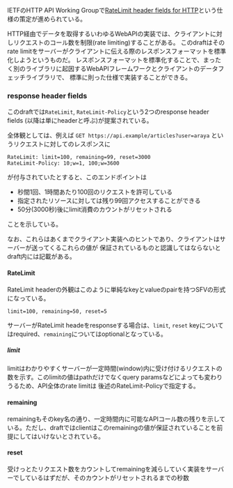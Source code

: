 IETFのHTTP API Working Groupで[RateLimit header fields for HTTP](https://www.ietf.org/archive/id/draft-ietf-httpapi-ratelimit-headers-07.html)という仕様の策定が進められている。

HTTP経由でデータを取得するいわゆるWebAPIの実装では、クライアントに対しリクエストのコール数を制限(rate limiting)することがある。
このdraftはそのrate limitをサーバーがクライアントに伝える際のレスポンスフォーマットを標準化しようというものだ。
レスポンスフォーマットを標準化することで、まったく別のライブラリに起因するWebAPIフレームワークとクライアントのデータフェッチライブラリで、
標準に則った仕様で実装することができる。

### response header fields
このdraftでは`RateLimit`, `RateLimit-Policy`という2つのresponse header fields (以降は単にheaderと呼ぶ)が提案されている。

全体観としては、例えば `GET https://api.example/articles?user=araya` というリクエストに対してのレスポンスに
```
RateLimit: limit=100, remaining=99, reset=3000
RateLimit-Policy: 10;w=1, 100;w=3600
```
が付与されていたとすると、このエンドポイントは
- 秒間1回、1時間あたり100回のリクエストを許可している
- 指定されたリソースに対しては残り99回アクセスすることができる
- 50分(3000秒)後にlimit消費のカウントがリセットされる

ことを示している。

なお、これらはあくまでクライアント実装へのヒントであり、クライアントはサーバーが送ってくるこれらの値が
保証されているものと認識してはならないとdraft内には記載がある。


#### RateLimit
RateLimit headerの外観はこのように単純なkeyとvalueのpairを持つSFVの形式になっている。
```
limit=100, remaining=50, reset=5
```
サーバーがRateLimit headeをresponseする場合は、`limit`, `reset` keyについてはrequired、`remaining`についてはoptionalとなっている。

##### limit 
limitはわかりやすくサーバーが一定時間(window)内に受け付けるリクエストの数を示す。このlimitの値はpathだけでなくquery paramsなどによっても変わりうるため、API全体のrate limitは
後述のRateLimit-Policyで指定する。

#### remaining
remainingもそのkey名の通り、一定時間内に可能なAPIコール数の残りを示している。ただし、draftではclientはこのremainingの値が保証されていることを前提にしてはいけないとされている。

#### reset
受けっとたリクエスト数をカウントしてremainingを減らしていく実装をサーバーでしているはずだが、そのカウントがリセットされるまでの秒数